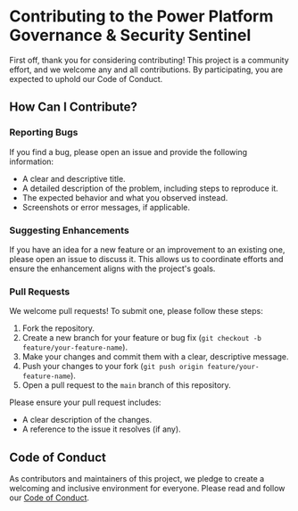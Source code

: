 # Contributing to the Power Platform Governance & Security Sentinel

First off, thank you for considering contributing! This project is a community effort, and we welcome any and all contributions. By participating, you are expected to uphold our Code of Conduct.

## How Can I Contribute?

### **Reporting Bugs**

If you find a bug, please open an issue and provide the following information:

*   A clear and descriptive title.
*   A detailed description of the problem, including steps to reproduce it.
*   The expected behavior and what you observed instead.
*   Screenshots or error messages, if applicable.

### **Suggesting Enhancements**

If you have an idea for a new feature or an improvement to an existing one, please open an issue to discuss it. This allows us to coordinate efforts and ensure the enhancement aligns with the project's goals.

### **Pull Requests**

We welcome pull requests! To submit one, please follow these steps:

1.  Fork the repository.
2.  Create a new branch for your feature or bug fix (`git checkout -b feature/your-feature-name`).
3.  Make your changes and commit them with a clear, descriptive message.
4.  Push your changes to your fork (`git push origin feature/your-feature-name`).
5.  Open a pull request to the `main` branch of this repository.

Please ensure your pull request includes:

*   A clear description of the changes.
*   A reference to the issue it resolves (if any).

## Code of Conduct

As contributors and maintainers of this project, we pledge to create a welcoming and inclusive environment for everyone. Please read and follow our [Code of Conduct](CODE_OF_CONDUCT.md).

